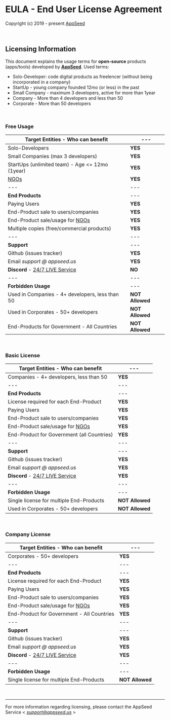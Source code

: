 # EULA - End User License Agreement  

Copyright (c) 2019 - present [AppSeed](http://appseed.us/)

<br />

## Licensing Information

This document explains the usage terms for **open-source** products (apps/tools) developed by **[AppSeed](http://appseed.us/)**. Used terms: 

- Solo-Developer: code digital products as freelencer (without being incorporated in a company)
- StartUp - young company founded 12mo (or less) in the past
- Small Company - maximum 3 developers, active for more than 1year 
- Company - More than 4 developers and less than 50
- Corporate - More than 50 developers 

<br />

### Free Usage 

|      **Target Entities** - Who can benefit      | --- |
| ---------------------------------- | --- |
| Solo-Developers | **YES** |
| Small Companies (max 3 developers) | **YES** |
| StartUps (unlimited team) - Age <= 12mo (1year) | **YES** | 
| [NGOs](https://en.wikipedia.org/wiki/Non-governmental_organization) | **YES** |
| --- | --- |
| **End Products** | --- |
| Paying Users | **YES** |
| End-Product sale to users/companies | **YES** |
| End-Product sale/usage for [NGOs](https://en.wikipedia.org/wiki/Non-governmental_organization) | **YES** |
| Multiple copies (free/commercial products) | **YES** |
| --- | --- |
| **Support** | --- |
| Github (issues tracker) | **YES** |
| Email *support @ appseed.us* | **YES** |
| **Discord** - [24/7 LIVE Service](https://discord.gg/fZC6hup) | **NO** |
| --- | --- |
| **Forbidden Usage** | --- |
| Used in Companies - 4+ developers, less than 50 | **NOT Allowed** |
| Used in Corporates - 50+ developers | **NOT Allowed** |
| End-Products for Government - All Countries | **NOT Allowed** |

<br />

### Basic License

|      **Target Entities** - Who can benefit      | --- |
| ---------------------------------- | --- |
| Companies - 4+ developers, less than 50 | **YES** |
| --- | --- |
| **End Products** | --- |
| License required for each End-Product | **YES** |
| Paying Users | **YES** |
| End-Product sale to users/companies | **YES** |
| End-Product sale/usage for [NGOs](https://en.wikipedia.org/wiki/Non-governmental_organization) | **YES** |
| End-Product for Government (all Countries) | **YES** |
| --- | --- |
| **Support** | --- |
| Github (issues tracker) | **YES** |
| Email *support @ appseed.us* | **YES** |
| **Discord** - [24/7 LIVE Service](https://discord.gg/fZC6hup) | **YES** |
| --- | --- |
| **Forbidden Usage** | --- |
| Single license for multiple End-Products | **NOT Allowed** |
| Used in Corporates - 50+ developers | **NOT Allowed** |

<br />

### Company License

|      **Target Entities** - Who can benefit      | --- |
| ---------------------------------- | --- |
| Corporates - 50+ developers | **YES** |
| --- | --- |
| **End Products** | --- |
| License required for each End-Product | **YES** |
| Paying Users | **YES** |
| End-Product sale to users/companies | **YES** |
| End-Product sale/usage for [NGOs](https://en.wikipedia.org/wiki/Non-governmental_organization) | **YES** |
| End-Product for Government - All Countries | **YES** |
| --- | --- |
| **Support** | --- |
| Github (issues tracker) | **YES** |
| Email *support @ appseed.us* | **YES** |
| **Discord** - [24/7 LIVE Service](https://discord.gg/fZC6hup) | **YES** |
| --- | --- |
| **Forbidden Usage** | --- |
| Single license for multiple End-Products | **NOT Allowed** |

<br />

---
For more information regarding licensing, please contact the AppSeed Service < *support@appseed.us* >
